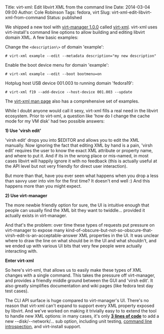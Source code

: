 Title: virt-xml: Edit libvirt XML from the command line
Date: 2014-03-04 09:00
Author: Cole Robinson
Tags: fedora, virt
Slug: virt-xml-edit-libvirt-xml-from-command
Status: published

We shipped a new tool with [virt-manager 1.0.0](http://blog.wikichoon.com/2014/02/virt-manager-100-released.html) called [virt-xml](https://www.redhat.com/archives/virt-tools-list/2014-January/msg00179.html). virt-xml uses virt-install's command line options to allow building and editing libvirt domain XML. A few basic examples:

Change the `<description\>` of domain 'example':

```
# virt-xml example --edit --metadata description="my new description"
```


Enable the boot device menu for domain 'example':

```
# virt-xml example --edit --boot bootmenu=on
```


Hotplug host USB device 001.003 to running domain 'fedora19':

```
# virt-xml f19 --add-device --host-device 001.003 --update
```


The [virt-xml man page](https://git.fedorahosted.org/cgit/virt-manager.git/tree/man/virt-xml.pod) also has a comprehensive set of examples.

While I doubt anyone would call it sexy, virt-xml fills a real need in the libvirt ecosystem. Prior to virt-xml, a question like 'how do I change the cache mode for my VM disk' had two possible answers:

**1) Use 'virsh edit'**

'virsh edit' drops you into $EDITOR and allows you to edit the XML manually. Now ignoring the fact that editing XML by hand is a pain, 'virsh edit' requires the user to know the exact XML attribute or property name, and where to put it. And if its in the wrong place or mis-named, in most cases libvirt will happily ignore it with no feedback (this is actually useful at the API level but not very friendly for direct user interaction).

But more than that, have you ever seen what happens when you drop a less than savvy user into vim for the first time? It doesn't end well :) And this happens more than you might expect.

**2) Use virt-manager**

The more newbie friendly option for sure, the UI is intuitive enough that people can usually find the XML bit they want to twiddle... provided it actually exists in virt-manager.

And that's the problem: over time these types of requests put pressure on virt-manager to expose many kind-of-obscure-but-not-so-obscure-that-virsh-edit-is-an-acceptable-answer XML properties in the UI. It was unclear where to draw the line on what should be in the UI and what shouldn't, and we ended up with various UI bits that very few people were actually interacting with.

**Enter virt-xml**

So here's virt-xml, that allows us to easily make these types of XML changes with a single command. This takes the pressure off virt-manager, and provides a friendly middle ground between the GUI and 'virsh edit'. It also greatly simplifies documentation and wiki pages (like fedora test day test cases).

The CLI API surface is huge compared to virt-manager's UI. There's no reason that virt-xml can't expand to support every XML property exposed by libvirt. And we've worked on making it trivially easy to to extend the tool to handle new XML options: in many cases, it's only [**3 lines of code**](http://blog.wikichoon.com/2014/03/extending-virt-xml-command-line.html) to add a new --disk/--network/... sub option, including unit testing, [command line introspection](http://blog.wikichoon.com/2014/02/virt-install-command-line-introspection.html), and virt-install support.
